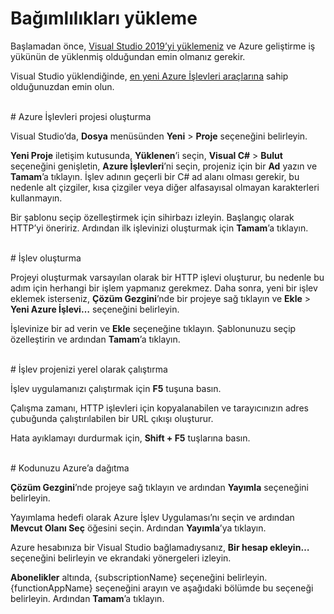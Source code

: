 # Bağımlılıkları yükleme

Başlamadan önce, [Visual Studio 2019’yi yüklemeniz](https://go.microsoft.com/fwlink/?linkid=2016389) ve Azure geliştirme iş yükünün de yüklenmiş olduğundan emin olmanız gerekir.

Visual Studio yüklendiğinde, [en yeni Azure İşlevleri araçlarına](https://go.microsoft.com/fwlink/?linkid=2016394) sahip olduğunuzdan emin olun.

<br/>
# Azure İşlevleri projesi oluşturma

Visual Studio’da, **Dosya** menüsünden **Yeni** > **Proje** seçeneğini belirleyin.

**Yeni Proje** iletişim kutusunda, **Yüklenen**’i seçin, **Visual C#** > **Bulut** seçeneğini genişletin, **Azure İşlevleri**’ni seçin, projeniz için bir **Ad** yazın ve **Tamam**’a tıklayın. İşlev adının geçerli bir C# ad alanı olması gerekir, bu nedenle alt çizgiler, kısa çizgiler veya diğer alfasayısal olmayan karakterleri kullanmayın.

Bir şablonu seçip özelleştirmek için sihirbazı izleyin. Başlangıç olarak HTTP’yi öneririz. Ardından ilk işlevinizi oluşturmak için **Tamam**’a tıklayın.

<br/>
# İşlev oluşturma

Projeyi oluşturmak varsayılan olarak bir HTTP işlevi oluşturur, bu nedenle bu adım için herhangi bir işlem yapmanız gerekmez. Daha sonra, yeni bir işlev eklemek isterseniz, **Çözüm Gezgini**’nde bir projeye sağ tıklayın ve **Ekle** > **Yeni Azure İşlevi…** seçeneğini belirleyin.

İşlevinize bir ad verin ve **Ekle** seçeneğine tıklayın. Şablonunuzu seçip özelleştirin ve ardından **Tamam**’a tıklayın.

<br/>
# İşlev projenizi yerel olarak çalıştırma

İşlev uygulamanızı çalıştırmak için **F5** tuşuna basın.

Çalışma zamanı, HTTP işlevleri için kopyalanabilen ve tarayıcınızın adres çubuğunda çalıştırılabilen bir URL çıkışı oluşturur.

Hata ayıklamayı durdurmak için, **Shift + F5** tuşlarına basın.

<br/>
# Kodunuzu Azure’a dağıtma

**Çözüm Gezgini**’nde projeye sağ tıklayın ve ardından **Yayımla** seçeneğini belirleyin.

Yayımlama hedefi olarak Azure İşlev Uygulaması’nı seçin ve ardından **Mevcut Olanı Seç** öğesini seçin. Ardından **Yayımla**’ya tıklayın.

Azure hesabınıza bir Visual Studio bağlamadıysanız, **Bir hesap ekleyin…** seçeneğini belirleyin ve ekrandaki yönergeleri izleyin.

**Abonelikler** altında, {subscriptionName} seçeneğini belirleyin. {functionAppName} seçeneğini arayın ve aşağıdaki bölümde bu seçeneği belirleyin. Ardından **Tamam**’a tıklayın.
